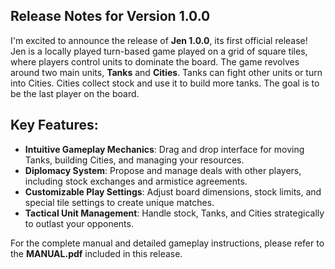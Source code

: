 ## Release Notes for Version 1.0.0

I'm excited to announce the release of **Jen 1.0.0**, its first official release! Jen is a locally played turn-based game played on a grid of square tiles, where players control units to dominate the board. The game revolves around two main units, **Tanks** and **Cities**. Tanks can fight other units or turn into Cities. Cities collect stock and use it to build more tanks. The goal is to be the last player on the board.

## Key Features:

- **Intuitive Gameplay Mechanics**: Drag and drop interface for moving Tanks, building Cities, and managing your resources.
- **Diplomacy System**: Propose and manage deals with other players, including stock exchanges and armistice agreements.
- **Customizable Play Settings**: Adjust board dimensions, stock limits, and special tile settings to create unique matches.
- **Tactical Unit Management**: Handle stock, Tanks, and Cities strategically to outlast your opponents.

For the complete manual and detailed gameplay instructions, please refer to the **MANUAL.pdf** included in this release. 
